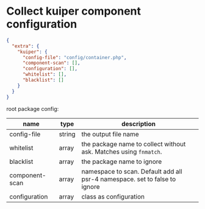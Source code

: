 # Collect kuiper component configuration

```json
{
  "extra": {
    "kuiper": {
      "config-file": "config/container.php",
      "component-scan": [],
      "configuration": [],
      "whitelist": [],
      "blacklist": []
    }
  }
}
```

root package config:

| name           | type   | description                                                                |
|----------------|--------|----------------------------------------------------------------------------|
| config-file    | string | the output file name                                                       |
| whitelist      | array  | the package name to collect without ask. Matches using `fnmatch`.          |
| blacklist      | array  | the package name to ignore                                                 |
| component-scan | array  | namespace to scan. Default add all psr-4 namespace. set to false to ignore |
| configuration  | array  | class as configuration                                                     |
